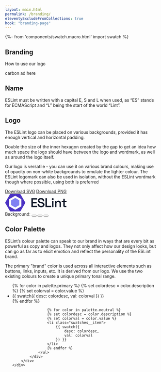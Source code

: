 ```yaml
---
layout: main.html
permalink: /branding/
eleventyExcludeFromCollections: true
hook: "branding-page"
---
```


{%- from 'components/swatch.macro.html' import swatch %}

<section class="section hero">
    <div class="content-container grid">
        <div class="span-1-7">
            <h1 class="section-title">Branding</h1>
            <p class="section-supporting-text">
                How to use our logo
            </p>
        </div>
        <div class="span-11-12">
            carbon ad here
        </div>
    </div>
</section>

<section class="section">
    <div class="content-container grid">
        <div class="span-1-6">
            <h2 class="section-title h3">Name</h2>
            <p class="">
                ESLint must be written with a capital E, S and L when used, as “ES” stands for ECMAScript and “L” being the start of the world “Lint”.
            </p>
        </div>
    </div>
    <div class="content-container grid">
        <div class="span-1-6">
            <h2 class="section-title h3">Logo</h2>
            <p class="">
                The ESLint logo can be placed on various backgrounds, provided it has enough vertical and horizontal padding.
            </p>
            <p>
                Double the size of the inner hexagon created by the gap to get an idea how much space the logo should have between the logo and wordmark, as well as around the logo itself.
            </p>
            <p>
                Our logo is versatile - you can use it on various brand colours, making use of opacity on non-white backgrounds to emulate the lighter colour.
                The ESLint logomark can also be used in isolation, without the ESLint wordmark though where possible, using both is preferred
            </p>
            <div class="eslint-actions">
                <a download href="../../assets/images/logo/eslint-logo-color.svg" class="c-btn c-btn--secondary">Download SVG</a>
                <a download href="../../assets/images/logo/eslint-logo-color.png" class="c-btn c-btn--secondary">Download PNG</a>
            </div>
        </div>
        <div class="span-8-12">
            <div class="brand__logo">
                <div class="brand__logo__img" data-theme="light">
                    <svg class="brand-logo" width="203" height="58" viewBox="0 0 203 58" fill="none" xmlns="http://www.w3.org/2000/svg">
                        <style>
                            [data-theme="dark"] .logo-component {
                                fill: #fff;
                            }
                            [data-theme="brand"] .logo-component {
                                fill: #fff;
                            }
                            [data-theme="brand"] #logo-center,
                            [data-theme="dark"] #logo-center {
                                opacity: 60%;
                            }
                        </style>
                        <path d="M46.5572 21.1093L34.0167 13.8691C33.7029 13.6879 33.3161 13.6879 33.0023 13.8691L20.4616 21.1093C20.148 21.2905 19.9543 21.6253 19.9543 21.9878V36.4681C19.9543 36.8304 20.148 37.1654 20.4616 37.347L33.0023 44.5871C33.3161 44.7684 33.7029 44.7684 34.0167 44.5871L46.5572 37.347C46.871 37.1657 47.0644 36.8306 47.0644 36.4681V21.9878C47.0641 21.6253 46.8707 21.2905 46.5572 21.1093Z" fill="#8080F2" id="logo-center" class="logo-component" />
                        <path d="M0.904381 27.7046L15.8878 1.63772C16.4321 0.695223 17.4375 0 18.5258 0H48.4931C49.5817 0 50.5873 0.695223 51.1316 1.63772L66.115 27.6471C66.6593 28.5899 66.6593 29.7796 66.115 30.7224L51.1316 56.5756C50.5873 57.5181 49.5817 58 48.4931 58H18.526C17.4377 58 16.4321 57.5326 15.8881 56.5899L0.90464 30.6944C0.359854 29.7522 0.359854 28.6471 0.904381 27.7046ZM13.3115 40.2393C13.3115 40.6225 13.5422 40.977 13.8744 41.1689L32.96 52.1803C33.2919 52.3719 33.7078 52.3719 34.0397 52.1803L53.1401 41.1689C53.4721 40.977 53.7043 40.6228 53.7043 40.2393V18.2161C53.7043 17.8327 53.4754 17.4785 53.1432 17.2866L34.0584 6.27513C33.7264 6.08327 33.3111 6.08327 32.9792 6.27513L13.8775 17.2866C13.5453 17.4785 13.3115 17.8327 13.3115 18.2161V40.2393V40.2393Z" fill="#4B32C3" class="logo-component" />
                        <path d="M86.6971 43.7102V14.2899H105.442V18.871H91.7826V26.6044H104.265V31.1855H91.7826V39.129H105.652V43.7102H86.6971Z" fill="#101828" class="logo-component" />
                        <path d="M118.919 44.2986C116.678 44.2986 114.688 43.9063 112.951 43.1218C111.242 42.3092 109.897 41.1464 108.916 39.6334C107.936 38.1203 107.445 36.271 107.445 34.0855V32.9928H112.447V34.0855C112.447 36.0189 113.035 37.4619 114.212 38.4145C115.389 39.3672 116.958 39.8435 118.919 39.8435C120.909 39.8435 122.408 39.4372 123.416 38.6247C124.425 37.8121 124.929 36.7614 124.929 35.4725C124.929 34.6039 124.691 33.9034 124.215 33.371C123.739 32.8107 123.038 32.3623 122.113 32.0261C121.217 31.6899 120.124 31.3677 118.835 31.0594L117.574 30.8073C115.641 30.359 113.96 29.7986 112.531 29.1261C111.13 28.4256 110.051 27.529 109.295 26.4363C108.538 25.3435 108.16 23.9145 108.16 22.1493C108.16 20.3841 108.58 18.871 109.421 17.6102C110.261 16.3493 111.452 15.3826 112.993 14.7102C114.534 14.0377 116.341 13.7015 118.415 13.7015C120.488 13.7015 122.338 14.0517 123.963 14.7522C125.588 15.4527 126.863 16.5034 127.787 17.9044C128.74 19.3053 129.216 21.0566 129.216 23.158V24.545H124.215V23.158C124.215 21.9532 123.977 20.9865 123.5 20.258C123.024 19.5295 122.352 18.9971 121.483 18.6609C120.614 18.3247 119.592 18.1566 118.415 18.1566C116.678 18.1566 115.361 18.4928 114.464 19.1652C113.568 19.8377 113.119 20.7904 113.119 22.0232C113.119 22.8078 113.315 23.4802 113.708 24.0406C114.128 24.573 114.73 25.0213 115.515 25.3855C116.327 25.7218 117.336 26.016 118.541 26.2681L119.802 26.5623C121.819 27.0107 123.584 27.5851 125.098 28.2855C126.611 28.958 127.787 29.8546 128.628 30.9754C129.497 32.0962 129.931 33.5532 129.931 35.3464C129.931 37.1116 129.469 38.6667 128.544 40.0116C127.647 41.3566 126.372 42.4073 124.719 43.1638C123.094 43.9203 121.161 44.2986 118.919 44.2986Z" fill="#101828" class="logo-component" />
                        <path d="M133.1 43.7102V14.2899H138.185V39.129H151.971V43.7102H133.1Z" fill="#101828" class="logo-component" />
                        <path d="M154.827 43.7102V22.9479H159.661V43.7102H154.827ZM157.223 20.3C156.354 20.3 155.598 20.0198 154.954 19.4595C154.337 18.871 154.029 18.1005 154.029 17.1479C154.029 16.1952 154.337 15.4387 154.954 14.8783C155.598 14.2899 156.354 13.9957 157.223 13.9957C158.148 13.9957 158.904 14.2899 159.493 14.8783C160.109 15.4387 160.417 16.1952 160.417 17.1479C160.417 18.1005 160.109 18.871 159.493 19.4595C158.904 20.0198 158.148 20.3 157.223 20.3Z" fill="#101828" class="logo-component" />
                        <path d="M164.525 43.7102V22.9479H169.275V25.8479H169.989C170.353 25.0633 171.012 24.3208 171.964 23.6203C172.917 22.9198 174.36 22.5696 176.293 22.5696C177.891 22.5696 179.305 22.9338 180.538 23.6623C181.771 24.3909 182.724 25.3995 183.396 26.6884C184.097 27.9773 184.447 29.5044 184.447 31.2696V43.7102H179.614V31.6479C179.614 29.9667 179.193 28.7198 178.353 27.9073C177.54 27.0667 176.377 26.6464 174.864 26.6464C173.155 26.6464 171.81 27.2208 170.83 28.3696C169.849 29.4904 169.359 31.1015 169.359 33.2029V43.7102H164.525Z" fill="#101828" class="logo-component" />
                        <path d="M196.449 43.7102C195.104 43.7102 194.025 43.3179 193.213 42.5334C192.428 41.7208 192.036 40.6281 192.036 39.2551V26.9406H186.614V22.9479H192.036V16.2652H196.869V22.9479H202.837V26.9406H196.869V38.4566C196.869 39.2971 197.262 39.7174 198.046 39.7174H202.207V43.7102H196.449Z" fill="#101828" class="logo-component" />
                    </svg>
                </div>
                <div class="brand__logo__colors">
                    <span class="fs-step--1">Background: </span> 
                    <button aria-pressed="true" class="brand__logo__colors__btn" data-color="#f2f4f7" data-theme="light"  style="--background-color: #f2f4f7" aria-label="#f2f4f7"></button>
                    <button aria-pressed="false" class="brand__logo__colors__btn" data-color="#101828" data-theme="dark" style="--background-color: #101828" aria-label="#101828"></button>
                    <button aria-pressed="false" class="brand__logo__colors__btn" data-color="#4b32c3" data-theme="brand" style="--background-color: #4b32c3" aria-label="#4b32c3"></button>
                </div>
            </div>
        </div>
    </div>
    <div class="content-container grid">
        <div class="span-1-6">
            <h2 class="section-title h3">Color Palette</h2>
            <p class="">
                ESLint’s colour palette can speak to our brand in ways that are every bit as powerful as copy and logos. They not only affect how our design looks, but can go as far as to elicit emotion and reflect the personality of the ESLint brand.
            </p>
            <p>
                The primary "brand" color is used across all interactive elements such as buttons, links, inputs, etc. It is derived from our logo. We use the two existing colours to create a unique primary tonal range.
            </p>
        </div>
        <div class="span-8-12">
            <div class="brand__palette">
                <h3 id="brand-colors-label" hidden>Brand Palette</h3>
                <ul class="swatches" aria-labelledby="brand-colors-label" role="region" tabindex="0">
                    {% for color in palette.primary %}
                    {% set colordesc = color.description %}
                    {% set colorval = color.value %}
                    <li class="swatches__item">
                        {{ swatch({
                            desc: colordesc,
                            val: colorval
                        }) }}
                    </li>
                    {% endfor %}

                    {% for color in palette.neutral %}
                    {% set colordesc = color.description %}
                    {% set colorval = color.value %}
                    <li class="swatches__item">
                        {{ swatch({
                            desc: colordesc,
                            val: colorval
                        }) }}
                    </li>
                    {% endfor %}
                </ul>
            </div>
        </div>
    </div>
</section>
